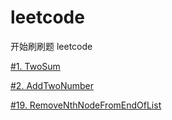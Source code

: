 # leetcode
开始刷刷题
leetcode


[#1. TwoSum](https://github.com/zombieht/leetcode/tree/master/src/main/java/TwoSum)

[#2. AddTwoNumber](https://github.com/zombieht/leetcode/tree/master/src/main/java/AddTwoNumber)

[#19. RemoveNthNodeFromEndOfList](https://github.com/zombieht/leetcode/tree/master/src/main/java/RemoveNthNodeFromEndOfList)